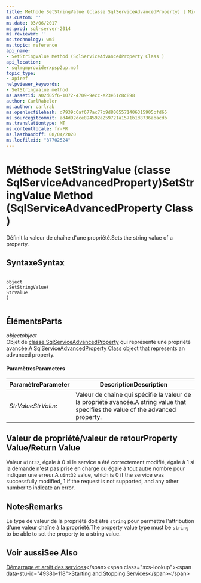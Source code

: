 ```yaml
---
title: Méthode SetStringValue (classe SqlServiceAdvancedProperty) | Microsoft Docs
ms.custom: ''
ms.date: 03/06/2017
ms.prod: sql-server-2014
ms.reviewer: ''
ms.technology: wmi
ms.topic: reference
api_name:
- SetStringValue Method (SqlServiceAdvancedProperty Class )
api_location:
- sqlmgmproviderxpsp2up.mof
topic_type:
- apiref
helpviewer_keywords:
- SetStringValue method
ms.assetid: a02d05f6-1072-4709-9ecc-e23e51c8c898
author: CarlRabeler
ms.author: carlrab
ms.openlocfilehash: d7939c6af677ac77b9d8005571406315905bfd65
ms.sourcegitcommit: ad4d92dce894592a259721a1571b1d8736abacdb
ms.translationtype: MT
ms.contentlocale: fr-FR
ms.lasthandoff: 08/04/2020
ms.locfileid: "87702524"
---
```

# <a name="setstringvalue-method-sqlserviceadvancedproperty-class-"></a><span data-ttu-id="4938b-102">Méthode SetStringValue (classe SqlServiceAdvancedProperty)</span><span class="sxs-lookup"><span data-stu-id="4938b-102">SetStringValue Method (SqlServiceAdvancedProperty Class )</span></span>
  <span data-ttu-id="4938b-103">Définit la valeur de chaîne d'une propriété.</span><span class="sxs-lookup"><span data-stu-id="4938b-103">Sets the string value of a property.</span></span>  
  
## <a name="syntax"></a><span data-ttu-id="4938b-104">Syntaxe</span><span class="sxs-lookup"><span data-stu-id="4938b-104">Syntax</span></span>  
  
```  
  
object  
.SetStringValue(  
StrValue  
)  
  
```  
  
## <a name="parts"></a><span data-ttu-id="4938b-105">Éléments</span><span class="sxs-lookup"><span data-stu-id="4938b-105">Parts</span></span>  
 <span data-ttu-id="4938b-106">*object*</span><span class="sxs-lookup"><span data-stu-id="4938b-106">*object*</span></span>  
 <span data-ttu-id="4938b-107">Objet de [classe SqlServiceAdvancedProperty](sqlserviceadvancedproperty-class.md) qui représente une propriété avancée.</span><span class="sxs-lookup"><span data-stu-id="4938b-107">A [SqlServiceAdvancedProperty Class](sqlserviceadvancedproperty-class.md) object that represents an advanced property.</span></span>  
  
#### <a name="parameters"></a><span data-ttu-id="4938b-108">Paramètres</span><span class="sxs-lookup"><span data-stu-id="4938b-108">Parameters</span></span>  
  
|<span data-ttu-id="4938b-109">Paramètre</span><span class="sxs-lookup"><span data-stu-id="4938b-109">Parameter</span></span>|<span data-ttu-id="4938b-110">Description</span><span class="sxs-lookup"><span data-stu-id="4938b-110">Description</span></span>|  
|---------------|-----------------|  
|<span data-ttu-id="4938b-111">*StrValue*</span><span class="sxs-lookup"><span data-stu-id="4938b-111">*StrValue*</span></span>|<span data-ttu-id="4938b-112">Valeur de chaîne qui spécifie la valeur de la propriété avancée.</span><span class="sxs-lookup"><span data-stu-id="4938b-112">A string value that specifies the value of the advanced property.</span></span>|  
  
## <a name="property-valuereturn-value"></a><span data-ttu-id="4938b-113">Valeur de propriété/valeur de retour</span><span class="sxs-lookup"><span data-stu-id="4938b-113">Property Value/Return Value</span></span>  
 <span data-ttu-id="4938b-114">Valeur `uint32`, égale à 0 si le service a été correctement modifié, égale à 1 si la demande n'est pas prise en charge ou égale à tout autre nombre pour indiquer une erreur.</span><span class="sxs-lookup"><span data-stu-id="4938b-114">A `uint32` value, which is 0 if the service was successfully modified, 1 if the request is not supported, and any other number to indicate an error.</span></span>  
  
## <a name="remarks"></a><span data-ttu-id="4938b-115">Notes</span><span class="sxs-lookup"><span data-stu-id="4938b-115">Remarks</span></span>  
 <span data-ttu-id="4938b-116">Le type de valeur de la propriété doit être `string` pour permettre l'attribution d'une valeur chaîne à la propriété.</span><span class="sxs-lookup"><span data-stu-id="4938b-116">The property value type must be `string` to be able to set the property to a string value.</span></span>  
  
## <a name="see-also"></a><span data-ttu-id="4938b-117">Voir aussi</span><span class="sxs-lookup"><span data-stu-id="4938b-117">See Also</span></span>  
 <span data-ttu-id="4938b-118">[Démarrage et arrêt des services](https://technet.microsoft.com/library/ms174886\(v=sql.105\).aspx)</span><span class="sxs-lookup"><span data-stu-id="4938b-118">[Starting and Stopping Services](https://technet.microsoft.com/library/ms174886\(v=sql.105\).aspx)</span></span>  
  
  

